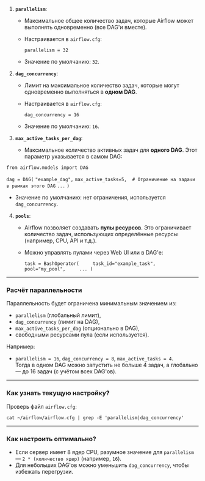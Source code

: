 1. **`parallelism`**:
    
    - Максимальное общее количество задач, которые Airflow может выполнять одновременно (все DAG'и вместе).
    - Настраивается в `airflow.cfg`:
        
        `parallelism = 32`
        
    - Значение по умолчанию: `32`.
2. **`dag_concurrency`**:
    
    - Лимит на максимальное количество задач, которые могут одновременно выполняться в **одном DAG**.
    - Настраивается в `airflow.cfg`:
        
        `dag_concurrency = 16`
        
    - Значение по умолчанию: `16`.
3. **`max_active_tasks_per_dag`**:
    
    - Максимальное количество активных задач для **одного DAG**. Этот параметр указывается в самом DAG:
        
		
 `from airflow.models import DAG`

`dag = DAG(`
    `"example_dag",`
    `max_active_tasks=5,  # Ограничение на задачи в рамках этого DAG`
    `...`
`)`

- Значение по умолчанию: нет ограничения, используется `dag_concurrency`.
4. **`pools`**:
    
    - Airflow позволяет создавать **пулы ресурсов**. Это ограничивает количество задач, использующих определённые ресурсы (например, CPU, API и т.д.).
    - Можно управлять пулами через Web UI или в DAG'е:
        
        `task = BashOperator(     task_id="example_task",     pool="my_pool",     ... )`
        

---

### Расчёт параллельности

Параллельность будет ограничена минимальным значением из:

- `parallelism` (глобальный лимит),
- `dag_concurrency` (лимит на DAG),
- `max_active_tasks_per_dag` (опционально в DAG),
- свободными ресурсами пула (если используется).

Например:

- `parallelism = 16`, `dag_concurrency = 8`, `max_active_tasks = 4`.  
    Тогда в одном DAG можно запустить не больше 4 задач, а глобально — до 16 задач (с учётом всех DAG'ов).

---

### Как узнать текущую настройку?

Проверь файл `airflow.cfg`:


`cat ~/airflow/airflow.cfg | grep -E 'parallelism|dag_concurrency'`

---

### Как настроить оптимально?

- Если сервер имеет 8 ядер CPU, разумное значение для `parallelism` — `2 * (количество ядер)` (например, `16`).
- Для небольших DAG'ов можно уменьшить `dag_concurrency`, чтобы избежать перегрузки.